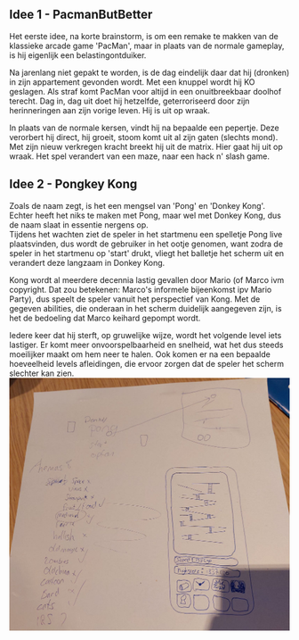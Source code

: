 ## Idee 1 - PacmanButBetter  

Het eerste idee, na korte brainstorm, is om een remake te makken van de klassieke arcade game 'PacMan', maar in plaats van de normale gameplay, is hij eigenlijk een belastingontduiker.  

Na jarenlang niet gepakt te worden, is de dag eindelijk daar dat hij (dronken) in zijn appartement gevonden wordt. Met een knuppel wordt hij KO geslagen. Als straf komt PacMan voor altijd in een onuitbreekbaar doolhof terecht. Dag in, dag uit doet hij hetzelfde, geterroriseerd door zijn herinneringen aan zijn vorige leven. Hij is uit op wraak.  

In plaats van de normale kersen, vindt hij na bepaalde een pepertje. Deze verorbert hij direct, hij groeit, stoom komt uit al zijn gaten (slechts mond). Met zijn nieuw verkregen kracht breekt hij uit de matrix. Hier gaat hij uit op wraak. Het spel verandert van een maze, naar een hack n' slash game.  

## Idee 2 - Pongkey Kong  

Zoals de naam zegt, is het een mengsel van 'Pong' en 'Donkey Kong'. Echter heeft het niks te maken met Pong, maar wel met Donkey Kong, dus de naam slaat in essentie nergens op.  
Tijdens het wachten ziet de speler in het startmenu een spelletje Pong live plaatsvinden, dus wordt de gebruiker in het ootje genomen, want zodra de speler in het startmenu op 'start' drukt, vliegt het balletje het scherm uit en verandert deze langzaam in Donkey Kong.  

Kong wordt al meerdere decennia lastig gevallen door Mario (of Marco ivm copyright. Dat zou betekenen: Marco's informele bijeenkomst ipv Mario Party), dus speelt de speler vanuit het perspectief van Kong. Met de gegeven abilities, die onderaan in het scherm duidelijk aangegeven zijn, is het de bedoeling dat Marco keihard gepompt wordt.  

Iedere keer dat hij sterft, op gruwelijke wijze, wordt het volgende level iets lastiger. Er komt meer onvoorspelbaarheid en snelheid, wat het dus steeds moeilijker maakt om hem neer te halen. Ook komen er na een bepaalde hoeveelheid levels afleidingen, die ervoor zorgen dat de speler het scherm slechter kan zien.  
![game](images/PongkeyKong.png "Veel te groot plaatje van het denkproces")  

